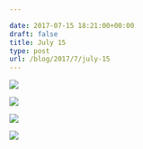 ```yaml
---

date: 2017-07-15 18:21:00+00:00
draft: false
title: July 15
type: post
url: /blog/2017/7/july-15
---
```




  
![](/images/2017-07-15-20177july-15/FullSizeRender+2.jpg)

  

  
![](/images/2017-07-15-20177july-15/FullSizeRender+3.jpg)

  

  
![](/images/2017-07-15-20177july-15/FullSizeRender+5.jpg)

  

  
![](/images/2017-07-15-20177july-15/FullSizeRender.jpg)

  


